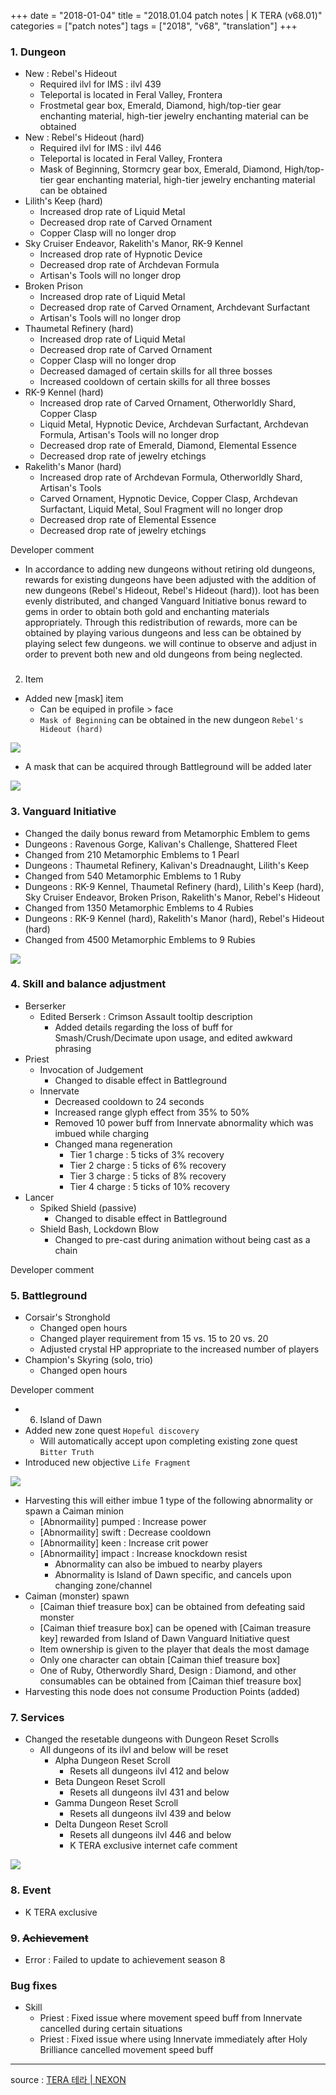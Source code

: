 +++
date = "2018-01-04"
title = "2018.01.04 patch notes | K TERA (v68.01)"
categories = ["patch notes"]
tags = ["2018", "v68", "translation"]
+++

### 1. Dungeon
- New : Rebel's Hideout
  - Required ilvl for IMS : ilvl 439
  - Teleportal is located in Feral Valley, Frontera
  - Frostmetal gear box, Emerald, Diamond, high/top-tier gear enchanting material, high-tier jewelry enchanting material can be obtained
- New : Rebel's Hideout (hard)
  - Required ilvl for IMS : ilvl 446
  - Teleportal is located in Feral Valley, Frontera
  - Mask of Beginning, Stormcry gear box, Emerald, Diamond, High/top-tier gear enchanting material, high-tier jewelry enchanting material can be obtained
- Lilith's Keep (hard)
  - Increased drop rate of Liquid Metal
  - Decreased drop rate of Carved Ornament
  - Copper Clasp will no longer drop
- Sky Cruiser Endeavor, Rakelith's Manor, RK-9 Kennel
  - Increased drop rate of Hypnotic Device
  - Decreased drop rate of Archdevan Formula
  - Artisan's Tools will no longer drop
- Broken Prison
  - Increased drop rate of Liquid Metal
  - Decreased drop rate of Carved Ornament, Archdevant Surfactant
  - Artisan's Tools will no longer drop
- Thaumetal Refinery (hard)
  - Increased drop rate of Liquid Metal
  - Decreased drop rate of Carved Ornament
  - Copper Clasp will no longer drop
  - Decreased damaged of certain skills for all three bosses
  - Increased cooldown of certain skills for all three bosses
- RK-9 Kennel (hard)
  - Increased drop rate of Carved Ornament, Otherworldly Shard, Copper Clasp
  - Liquid Metal, Hypnotic Device, Archdevan Surfactant, Archdevan Formula, Artisan's Tools will no longer drop
  - Decreased drop rate of Emerald, Diamond, Elemental Essence
  - Decreased drop rate of jewelry etchings
- Rakelith's Manor (hard)
  - Increased drop rate of Archdevan Formula, Otherworldly Shard, Artisan's Tools
  - Carved Ornament, Hypnotic Device, Copper Clasp, Archdevan Surfactant, Liquid Metal, Soul Fragment will no longer drop
  - Decreased drop rate of Elemental Essence
  - Decreased drop rate of jewelry etchings

Developer comment
- In accordance to adding new dungeons without retiring old dungeons, rewards for existing dungeons have been adjusted with the addition of new dungeons (Rebel's Hideout, Rebel's Hideout (hard)). loot has been evenly distributed, and changed Vanguard Initiative bonus reward to gems in order to obtain both gold and enchanting materials appropriately. Through this redistribution of rewards, more can be obtained by playing various dungeons and less can be obtained by playing select few dungeons. we will continue to observe and adjust in order to prevent both new and old dungeons from being neglected.

### 
2. Item
- Added new [mask] item
  - Can be equiped in profile > face
  - `Mask of Beginning` can be obtained in the new dungeon `Rebel's Hideout (hard)`

![](/images/patch/v68-01_1.png)

  - A mask that can be acquired through Battleground will be added later

![](/images/patch/v68-01_2.png)

### 3. Vanguard Initiative
- Changed the daily bonus reward from Metamorphic Emblem to gems
- Dungeons : Ravenous Gorge, Kalivan's Challenge, Shattered Fleet
- Changed from 210 Metamorphic Emblems to 1 Pearl
- Dungeons : Thaumetal Refinery, Kalivan's Dreadnaught, Lilith's Keep
- Changed from 540 Metamorphic Emblems to 1 Ruby
- Dungeons : RK-9 Kennel, Thaumetal Refinery (hard), Lilith's Keep (hard), Sky Cruiser Endeavor, Broken Prison, Rakelith's Manor, Rebel's Hideout
- Changed from 1350 Metamorphic Emblems to 4 Rubies
- Dungeons : RK-9 Kennel (hard), Rakelith's Manor (hard), Rebel's Hideout (hard)
- Changed from 4500 Metamorphic Emblems to 9 Rubies

![](/images/patch/v68-01_3.png)

### 4. Skill and balance adjustment
- Berserker
  - Edited Berserk : Crimson Assault tooltip description
    - Added details regarding the loss of buff for Smash/Crush/Decimate upon usage, and edited awkward phrasing
- Priest
  - Invocation of Judgement
    - Changed to disable effect in Battleground
  - Innervate
    - Decreased cooldown to 24 seconds
    - Increased range glyph effect from 35% to 50%
    - Removed 10 power buff from Innervate abnormality which was imbued while charging
    - Changed mana regeneration
      - Tier 1 charge : 5 ticks of 3% recovery
      - Tier 2 charge : 5 ticks of 6% recovery
      - Tier 3 charge : 5 ticks of 8% recovery
      - Tier 4 charge : 5 ticks of 10% recovery
- Lancer
  - Spiked Shield (passive)
    - Changed to disable effect in Battleground
  - Shield Bash, Lockdown Blow
    - Changed to pre-cast during animation without being cast as a chain

Developer comment

### 5. Battleground
- Corsair's Stronghold
  - Changed open hours
  - Changed player requirement from 15 vs. 15 to 20 vs. 20
  - Adjusted crystal HP appropriate to the increased number of players
- Champion's Skyring (solo, trio)
  - Changed open hours

Developer comment

- 6. Island of Dawn
- Added new zone quest `Hopeful discovery`
  - Will automatically accept upon completing existing zone quest `Bitter Truth`
- Introduced new objective `Life Fragment`

![](/images/patch/v68-01_4.png)

  - Harvesting this will either imbue 1 type of the following abnormality or spawn a Caiman minion
    - [Abnormaility] pumped : Increase power
    - [Abnormaility] swift : Decrease cooldown
    - [Abnormaility] keen : Increase crit power
    - [Abnormaility] impact : Increase knockdown resist
      - Abnormality can also be imbued to nearby players
      - Abnormality is Island of Dawn specific, and cancels upon changing zone/channel
  - Caiman (monster) spawn
    - [Caiman thief treasure box] can be obtained from defeating said monster
    - [Caiman thief treasure box] can be opened with [Caiman treasure key] rewarded from Island of Dawn Vanguard Initiative quest
    - Item ownership is given to the player that deals the most damage
    - Only one character can obtain [Caiman thief treasure box]
    - One of Ruby, Otherwordly Shard, Design : Diamond, and other consumables can be obtained from [Caiman thief treasure box]
  - Harvesting this node does not consume Production Points (added)

### 7. Services
- Changed the resetable dungeons with Dungeon Reset Scrolls
  - All dungeons of its ilvl and below will be reset
    - Alpha Dungeon Reset Scroll
      - Resets all dungeons ilvl 412 and below
    - Beta Dungeon Reset Scroll
      - Resets all dungeons ilvl 431 and below
    - Gamma Dungeon Reset Scroll
      - Resets all dungeons ilvl 439 and below
    - Delta Dungeon Reset Scroll
      - Resets all dungeons ilvl 446 and below
      - K TERA exclusive internet cafe comment

![](/images/patch/v68-01_5.png)

### 8. Event
- K TERA exclusive

### 9. ~~Achievement~~
- Error : Failed to update to achievement season 8

### Bug fixes
- Skill
  - Priest : Fixed issue where movement speed buff from Innervate cancelled during certain situations
  - Priest : Fixed issue where using Innervate immediately after Holy Brilliance cancelled movement speed buff

----

source : [TERA 테라 | NEXON](http://tera.nexon.com/news/update/view.aspx?n4articlesn=314)
